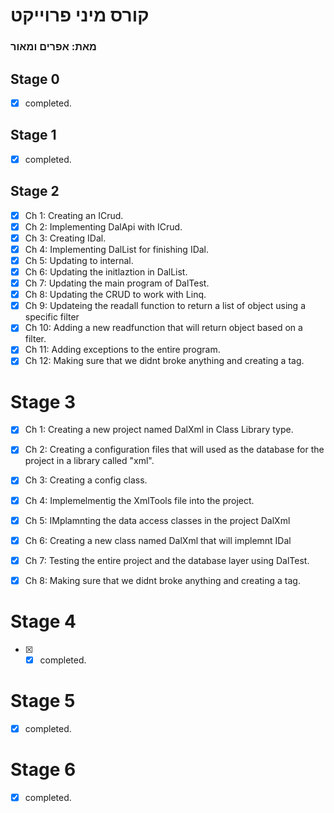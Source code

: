 # קורס מיני פרוייקט
### מאת: אפרים ומאור

## Stage 0
- [x] completed.

## Stage 1
- [x] completed.

## Stage 2
- [x] Ch 1: Creating an ICrud.
- [x] Ch 2: Implementing DalApi with ICrud.
- [x] Ch 3: Creating IDal.
- [x] Ch 4: Implementing DalList for finishing IDal.
- [x] Ch 5: Updating to internal.
- [x] Ch 6: Updating the initlaztion in DalList.
- [x] Ch 7: Updating the main program of DalTest.
- [x] Ch 8: Updating the CRUD to work with Linq.
- [x] Ch 9: Updateing the readall function to return a list of object using a specific filter
- [x] Ch 10: Adding a new readfunction that will return object based on a filter.
- [x] Ch 11: Adding exceptions to the entire program.
- [x] Ch 12: Making sure that we didnt broke anything and creating a tag.

# Stage 3
- [x] Ch 1: Creating a new project named DalXml in Class Library type.
- [x] Ch 2: Creating a configuration files that will used as the database for the project in a library called "xml".
- [x] Ch 3: Creating a config class.
- [x] Ch 4: Implemelmentig the XmlTools file into the project.
- [x] Ch 5: IMplamnting the data access classes in the project DalXml
- [x] Ch 6: Creating a new class named DalXml that will implemnt IDal
- [x] Ch 7: Testing the entire project and the database layer using DalTest.
- [x] Ch 8: Making sure that we didnt broke anything and creating a tag.


# Stage 4
- [x] - [x] completed.

# Stage 5
- [x] completed.

# Stage 6
- [x] completed.
